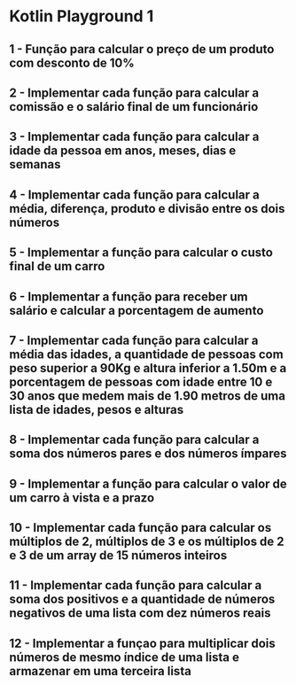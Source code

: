 # Kotlin Playground 1

## 1 - Função para calcular o preço de um produto com desconto de 10%

## 2 - Implementar cada função para calcular a comissão e o salário final de um funcionário

## 3 - Implementar cada função para calcular a idade da pessoa em anos, meses, dias e semanas

## 4 - Implementar cada função para calcular a média, diferença, produto e divisão entre os dois números

## 5 - Implementar a função para calcular o custo final de um carro

## 6 - Implementar a função para receber um salário e calcular a porcentagem de aumento

## 7 - Implementar cada função para calcular a média das idades, a quantidade de pessoas com peso superior a 90Kg e altura inferior a 1.50m e a porcentagem de pessoas com idade entre 10 e 30 anos que medem mais de 1.90 metros de uma lista de idades, pesos e alturas

## 8 - Implementar cada função para calcular a soma dos números pares e dos números ímpares

## 9 - Implementar a função para calcular o valor de um carro à vista e a prazo

## 10 - Implementar cada função para calcular os múltiplos de 2, múltiplos de 3 e os múltiplos de 2 e 3 de um array de 15 números inteiros

## 11 - Implementar cada função para calcular a soma dos positivos e a quantidade de números negativos de uma lista com dez números reais

## 12 - Implementar a funçao para multiplicar dois números de mesmo índice de uma lista e armazenar em uma terceira lista
